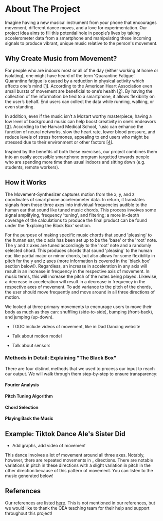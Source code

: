 # About The Project

Imagine having a new musical instrument from your phone that encourages movement, different dance moves, and a love for experimentation. Our project idea aims to fill this potential hole in people’s lives by taking accelerometer data from a smartphone and manipulating these incoming signals to produce vibrant, unique music relative to the person's movement.

## Why Create Music from Movement?

For people who are indoors most or all of the day (either working at home or isolating), one might have heard of the term 'Quarantine Fatigue'. Quarantine fatigue is caused by a reduction in physical activity which affects one's mind \[[1](/Movement-Synthesizer/references)\]. According to the American Heart Association even small bursts of movement are beneficial to one’s health \[[2](/Movement-Synthesizer/references)\]. By having the collection of the information be tied to a smartphone, it allows flexibility on the user’s behalf. End users can collect the data while running, walking, or even standing. 

In addition, even if the music isn’t a Mozart worthy masterpiece, having a low level of background music can help boost creativity in one’s endeavors \[[3](/Movement-Synthesizer/references)\]. According to the Harvard Medical School, “usic can enhance the function of neural networks, slow the heart rate, lower blood pressure, and reduce levels of stress hormones, appealing to end users who might be stressed due to their environment or other factors \[[4](/Movement-Synthesizer/references)\]. 

Inspired by the benefits of both these exercises, our project combines them into an easily accessible smartphone program targetted towards people who are spending more time than usual indoors and sitting down (e.g. students, remote workers).

## How it Works

The Movement-Synthesizer captures motion from the x, y, and z coordinates of smartphone accelerometer data. In return, it translates signals from those three axes into individual frequencies audible to the human ear that sound like tuned music chords. This process involves some signal amplifying, frequency 'tuning', and filtering; a more in-depth coverage of the calculations to produce the final product can be found under the 'Explaing the Black Box' section. 

For the purpose of making specific music chords that sound 'pleasing' to the human ear, the x axis has been set up to be the 'base' or the 'root' note. The y and z axes are tuned accordingly to the 'root' note and a randomly selected chord. This produces chords that sound 'pleasing' to the human ear, like partial major or minor chords, but also allows for some flexibility in pitch for the y and z axes (more information is covered in the 'black box' section below!). Regardless, an increase in acceleration in any axis will result in an increase in frequency in the respective axis of movement. In music terms, this will increase the pitch of the notes being played. Likewise, a decrease in acceleration will result in a decrease in frequency in the respective axes of movement. To add variance to the pitch of the chords, the user should move frequently and move around in all three directions of motion.

We looked at three primary movements to encourage users to move their body as much as they can: shuffling (side-to-side), bumping (front-back), and jumping (up-down).

- TODO include videos of movement, like in Dad Dancing website

- Talk about motion model 
- Talk about sensors 

### Methods in Detail: Explaining "The Black Box"
There are four distinct methods that we used to process our input to reach our output. We will walk through them step-by-step to ensure transparency:
#### Fourier Analysis 

#### Pitch Tuning Algorithm 

#### Chord Selection 

#### Playing Back the Music 


## Example: Tiktok Dance Ale's Sister Did

- Add graphs, add video of movement

This dance involves a lot of movement around all three axes. Notably, however, there are repeated movements in _ directions. There are notable variations in pitch in these directions with a slight variation in pitch in the other direction because of this pattern of movement. You can listen to the music generated below!


## References
Our references are listed [here](/references). This is not mentioned in our references, but we would like to thank the QEA teaching team for their help and support throughout this project!

<!--- Thoughts from the lecture:
- Do MLA citations and have perhaps a separate references page. 
- [1] inline citations, whenever you're taking information from a reference you should use it. Note that inline citations should be at the end of the sentence, like this [1].
- How to make equations: [stackoverflow](https://stackoverflow.com/questions/26275645/how-to-support-latex-in-github-pages)
- For graphs, choose distinguishing colors, different line thicknesses.
- https://docs.google.com/presentation/d/1ZrCd_3JE7x1tYL_IcSek4cTsEc63TjfPzzRDT7T8hRs/edit#slide=id.gb06d338265_0_42
Value Creation
The proof-of-concept supports a specific user group(s) in clearly defined ways. The connection between the proof-of-concept and the user group is clear, and based on existing research and/or a strong understanding of particular areas of opportunity.
This criterion is linked to a Learning Outcome Motion Model
Your motion model should demonstrated a clear understanding of the dynamics of your motion, the degrees of freedom and their time derivatives, and the important frequencies. You should explain how your model informed your data collection, and what, if any, modifications were made to the model following experimentation.
This criterion is linked to a Learning Outcome Proof-of-Concept
The proof-of-concept should include a selection of sensors that are appropriate for the specific application. The experiment(s) should demonstrate some aspect of how the product would work in reality. Next steps for the proof-of-concept (e.g. additional experiments, changes to the design) should be well articulated.
This criterion is linked to a Learning Outcome Algorithm Development
The algorithm(s) for data analysis should demonstrate a clear understanding of Fourier analysis, frequency and time domains, and motion model dynamics. The project website should clearly explain the application of the algorithm to the experimental data through the use of appropriate equations and graphics.
This criterion is linked to a Learning Outcome Overall Presentation and Delivery of Information
The website is professional and well-organized. The information is clear, easy to understand, and appropriate for the intended audience.
--->
